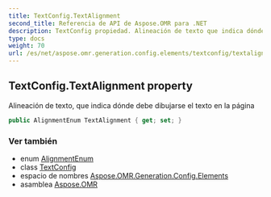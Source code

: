 ```yaml
---
title: TextConfig.TextAlignment
second_title: Referencia de API de Aspose.OMR para .NET
description: TextConfig propiedad. Alineación de texto que indica dónde debe dibujarse el texto en la página
type: docs
weight: 70
url: /es/net/aspose.omr.generation.config.elements/textconfig/textalignment/
---
```

## TextConfig.TextAlignment property

Alineación de texto, que indica dónde debe dibujarse el texto en la página

```csharp
public AlignmentEnum TextAlignment { get; set; }
```

### Ver también

* enum [AlignmentEnum](../../../aspose.omr.generation.config.enums/alignmentenum/)
* class [TextConfig](../)
* espacio de nombres [Aspose.OMR.Generation.Config.Elements](../../textconfig/)
* asamblea [Aspose.OMR](../../../)


